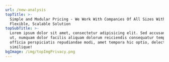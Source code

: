 ```yaml
---
url: /new-analysis
topTitle: >-
  Simple and Modular Pricing - We Work With Companies Of All Sizes With A
  Flexible, Scalable Solution
topSubTitle: >-
  Lorem ipsum dolor sit amet, consectetur adipisicing elit. Sed accusantium est
  ut, numquam dolor facilis aliquam dolorum reiciendis consequatur tempore
  officia perspiciatis repudiandae modi, amet tempora hic optio, delectus
  similique!
bgImage: /img/topImgPrivacy.png
---
```


